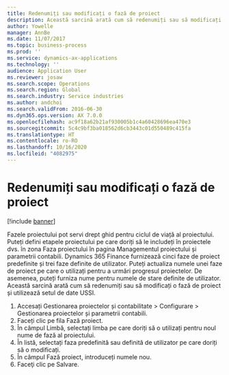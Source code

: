 ```yaml
---
title: Redenumiți sau modificați o fază de proiect
description: Această sarcină arată cum să redenumiți sau să modificați o fază de proiect.
author: Yowelle
manager: AnnBe
ms.date: 11/07/2017
ms.topic: business-process
ms.prod: ''
ms.service: dynamics-ax-applications
ms.technology: ''
audience: Application User
ms.reviewer: josaw
ms.search.scope: Operations
ms.search.region: Global
ms.search.industry: Service industries
ms.author: andchoi
ms.search.validFrom: 2016-06-30
ms.dyn365.ops.version: AX 7.0.0
ms.openlocfilehash: ac9f18a62b21af930005b1c4a60428696ea470e3
ms.sourcegitcommit: 5c4c9bf3ba018562d6cb3443c01d550489c415fa
ms.translationtype: HT
ms.contentlocale: ro-RO
ms.lasthandoff: 10/16/2020
ms.locfileid: "4082975"
---
```

# <a name="rename-or-modify-a-project-stage"></a>Redenumiți sau modificați o fază de proiect

[!include [banner](../../includes/banner.md)]

Fazele proiectului pot servi drept ghid pentru ciclul de viață al proiectului. Puteți defini etapele proiectului pe care doriți să le includeți în proiectele dvs. în zona Faza proiectului în pagina Managementul proiectului și parametrii contabili. Dynamics 365 Finance furnizează cinci faze de proiect predefinite și trei faze definite de utilizator. Puteți actualiza numele unei faze de proiect pe care o utilizați pentru a urmări progresul proiectelor. De asemenea, puteți furniza nume pentru numele de stare definite de utilizator. Această sarcină arată cum să redenumiți sau să modificați o fază de proiect și utilizează setul de date USSI.

1. Accesați Gestionarea proiectelor și contabilitate > Configurare > Gestionarea proiectelor și parametrii contabili.
2. Faceți clic pe fila Fază proiect.
3. În câmpul Limbă, selectați limba pe care doriți să o utilizați pentru noul nume de fază al proiectului.
4. În listă, selectați faza predefinită sau definită de utilizator pe care doriți să o modificați. 
5. În câmpul Fază proiect, introduceți numele nou.
6. Faceţi clic pe Salvare.
